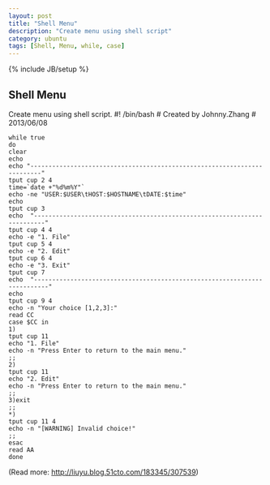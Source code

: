 ```yaml
---
layout: post
title: "Shell Menu"
description: "Create menu using shell script"
category: ubuntu
tags: [Shell, Menu, while, case]
---
```

{% include JB/setup %}

## Shell Menu
Create menu using shell script.
    #! /bin/bash
    # Created by Johnny.Zhang
    # 2013/06/08

    while true
    do
    clear
    echo
    echo "-------------------------------------------------------------------------"
    tput cup 2 4
    time=`date +"%d%m%Y"`
    echo -ne "USER:$USER\tHOST:$HOSTNAME\tDATE:$time"
    echo
    tput cup 3
    echo  "-------------------------------------------------------------------------"
    tput cup 4 4
    echo -e "1. File"
    tput cup 5 4
    echo -e "2. Edit"
    tput cup 6 4
    echo -e "3. Exit"
    tput cup 7
    echo  "--------------------------------------------------------------------------"
    echo
    tput cup 9 4
    echo -n "Your choice [1,2,3]:"
    read CC
    case $CC in
    1)
    tput cup 11
    echo "1. File"
    echo -n "Press Enter to return to the main menu."
    ;;
    2)
    tput cup 11
    echo "2. Edit"
    echo -n "Press Enter to return to the main menu."
    ;;
    3)exit
    ;;
    *)
    tput cup 11 4
    echo -n "[WARNING] Invalid choice!"
    ;;
    esac
    read AA
    done

(Read more: <http://liuyu.blog.51cto.com/183345/307539>)
